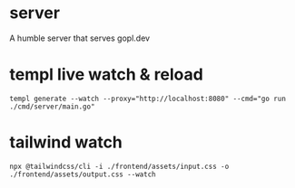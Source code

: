 # server
A humble server that serves gopl.dev

# templ live watch & reload
`templ generate --watch --proxy="http://localhost:8080" --cmd="go run ./cmd/server/main.go"`

# tailwind watch
`npx @tailwindcss/cli -i ./frontend/assets/input.css -o ./frontend/assets/output.css --watch`